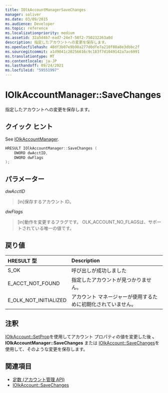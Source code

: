```yaml
---
title: IOlkAccountManagerSaveChanges
manager: soliver
ms.date: 03/09/2015
ms.audience: Developer
ms.topic: reference
ms.localizationpriority: medium
ms.assetid: 32a5d4b7-ead7-24e7-58f2-750232263a0d
description: 指定したアカウントへの変更を保存します。
ms.openlocfilehash: 48df3b07e9b98a277d0dfe7a210f88a8e3dbbc2f
ms.sourcegitcommit: a1d9041c20256616c9c183f7d1049142a7ac6991
ms.translationtype: MT
ms.contentlocale: ja-JP
ms.lasthandoff: 09/24/2021
ms.locfileid: "59551997"
---
```

# <a name="iolkaccountmanagersavechanges"></a>IOlkAccountManager::SaveChanges

指定したアカウントへの変更を保存します。
  
## <a name="quick-info"></a>クイック ヒント

See [IOlkAccountManager](iolkaccountmanager.md).
  
```cpp
HRESULT IOlkAccountManager::SaveChanges (  
    DWORD dwAcctID, 
    DWORD dwFlags 
); 
```

## <a name="parameters"></a>パラメーター

_dwAcctID_
  
> [in]保存するアカウント ID。 
    
_dwFlags_
  
> [in]動作を変更するフラグです。 OLK_ACCOUNT_NO_FLAGSは、サポートされている唯一の値です。
    
## <a name="return-values"></a>戻り値

|**HRESULT 型**|**Description**|
|:-----|:-----|
|S_OK  <br/> |呼び出しが成功しました  <br/> |
|E_ACCT_NOT_FOUND  <br/> |指定したアカウントが見つかりません。  <br/> |
|E_OLK_NOT_INITIALIZED  <br/> |アカウント マネージャーが使用するために初期化されていません。  <br/> |
   
## <a name="remarks"></a>注釈

[IOlkAccount::SetProp](iolkaccount-setprop.md)を使用してアカウント プロパティの値を変更した後 **、IOlkAccountManager::SaveChanges** または [IOlkAccount::SaveChanges](iolkaccount-savechanges.md)を使用して、そのような変更を保存します。 
  
## <a name="see-also"></a>関連項目

- [定数 (アカウント管理 API)](constants-account-management-api.md) 
- [IOlkAccount::SaveChanges](iolkaccount-savechanges.md)

